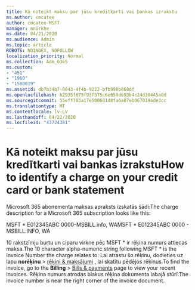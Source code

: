 ```yaml
---
title: Kā noteikt maksu par jūsu kredītkarti vai bankas izrakstu
ms.author: cmcatee
author: cmcatee-MSFT
manager: mnirkhe
ms.date: 04/21/2020
ms.audience: Admin
ms.topic: article
ROBOTS: NOINDEX, NOFOLLOW
localization_priority: Normal
ms.collection: Adm_O365
ms.custom:
- "451"
- "1960"
- "1500019"
ms.assetid: db7b34b7-0843-4f4b-9222-bfb998b860df
ms.openlocfilehash: b2935f673f93f575c6e658d693b4c24d30445a0d
ms.sourcegitcommit: 55eff703a17e500681d8fa6a87eb067019ade3cc
ms.translationtype: MT
ms.contentlocale: lv-LV
ms.lasthandoff: 04/22/2020
ms.locfileid: "43724381"
---
```

# <a name="how-to-identify-a-charge-on-your-credit-card-or-bank-statement"></a><span data-ttu-id="a3a0a-102">Kā noteikt maksu par jūsu kredītkarti vai bankas izrakstu</span><span class="sxs-lookup"><span data-stu-id="a3a0a-102">How to identify a charge on your credit card or bank statement</span></span>

<span data-ttu-id="a3a0a-103">Microsoft 365 abonementa maksas apraksts izskatās šādi:</span><span class="sxs-lookup"><span data-stu-id="a3a0a-103">The charge description for a Microsoft 365 subscription looks like this:</span></span>
  
<span data-ttu-id="a3a0a-104">MSFT \* E012345ABC 0000-MSBILL.info, WA</span><span class="sxs-lookup"><span data-stu-id="a3a0a-104">MSFT \* E012345ABC 0000 - MSBILL.INFO, WA</span></span>
  
<span data-ttu-id="a3a0a-105">10 rakstzīmju burtu un ciparu virkne pēc MSFT \* ir rēķina numurs attiecas maksa.</span><span class="sxs-lookup"><span data-stu-id="a3a0a-105">The 10 character alpha-numeric string following MSFT \* is the Invoice Number the charge relates to.</span></span> <span data-ttu-id="a3a0a-106">Lai atrastu šo rēķinu, dodieties uz lapu **norēķinu** \> [rēķini & maksājumi](https://go.microsoft.com/fwlink/p/?linkid=848039) , lai skatītu pēdējos rēķinus.</span><span class="sxs-lookup"><span data-stu-id="a3a0a-106">To find the invoice, go to the **Billing** \> [Bills & payments](https://go.microsoft.com/fwlink/p/?linkid=848039) page to view your recent invoices.</span></span> <span data-ttu-id="a3a0a-107">Rēķina numurs atrodas blakus rēķina dokumenta labajā stūrī.</span><span class="sxs-lookup"><span data-stu-id="a3a0a-107">The invoice number is near the right corner of the invoice document.</span></span>